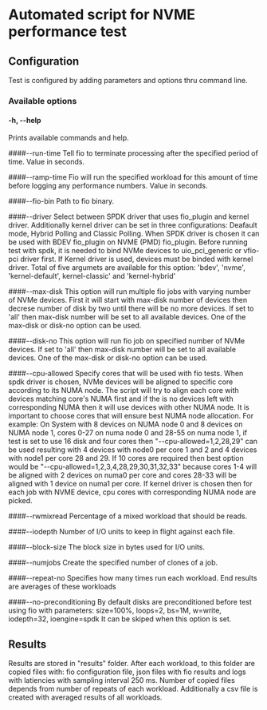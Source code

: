 # Automated script for NVME performance test

## Configuration
Test is configured by adding parameters and options thru command line.

### Available options

#### -h, --help
Prints available commands and help.

####--run-time
Tell fio to terminate processing after the specified period of time. Value in seconds.

####--ramp-time
Fio will run the specified workload for this amount of time before logging any performance numbers. Value in seconds.

####--fio-bin
Path to fio binary.

####--driver
Select between SPDK driver that uses fio_plugin and kernel driver. Additionally kernel driver can be set in three configurations:
Deafault mode, Hybrid Polling and Classic Polling. When SPDK driver is chosen it can be used with BDEV fio_plugin on NVME (PMD) fio_plugin.
Before running test with spdk, it is needed to bind NVMe devices to uio_pci_generic or vfio-pci driver first. If Kernel driver is used, devices must be binded with kernel driver. Total of five argumets are available for this option:
'bdev', 'nvme', 'kernel-default', kernel-classic' and 'kernel-hybrid'

####--max-disk
This option will run multiple fio jobs with varying number of NVMe devices. First it will start with max-disk number of devices then decrese
number of disk by two until there will be no more devices. If set to 'all' then max-disk number will be set to all available devices.
One of the max-disk or disk-no option can be used.

####--disk-no
This option will run fio job on specified number of NVMe devices. If set to 'all' then max-disk number will be set to all available devices.
One of the max-disk or disk-no option can be used.

####--cpu-allowed
Specify cores that will be used with fio tests. When spdk driver is chosen, NVMe devices will be aligned to specific core according to its
NUMA node. The script will try to align each core with devices matching core's NUMA first and if the is no devices left with corresponding
NUMA then it will use devices with other NUMA node. It is important to choose cores that will ensure best NUMA node allocation. For example:
On System with 8 devices on NUMA node 0 and 8 devices on NUMA node 1, cores 0-27 on numa node 0 and 28-55 on numa node 1, if test is set 
to use 16 disk and four cores then "--cpu-allowed=1,2,28,29" can be used resulting with 4 devices with node0 per core 1 and 2 and 4 
devices with node1 per core 28 and 29. If 10 cores are required then best option would be "--cpu-allowed=1,2,3,4,28,29,30,31,32,33" because 
cores 1-4 will be aligned with 2 devices on numa0 per core and cores 28-33 will be aligned with 1 device on numa1 per core.
If kernel driver is chosen then for each job with NVME device, cpu cores with corresponding NUMA node are picked.

####--rwmixread
Percentage of a mixed workload that should be reads.

####--iodepth
Number of I/O units to keep in flight against each file.

####--block-size
The block size in bytes used for I/O units.

####--numjobs
Create the specified number of clones of a job.

####--repeat-no
Specifies how many times run each workload. End results are averages of these workloads

####--no-preconditioning
By default disks are preconditioned before test using fio with parameters: size=100%, loops=2, bs=1M, w=write, iodepth=32, ioengine=spdk
It can be skiped when this option is set.

## Results
Results are stored in "results" folder. After each workload, to this folder are copied files with: fio configuration file, json files with
fio results and logs with latiencies with sampling interval 250 ms. Number of copied files depends from number of repeats of each workload.
Additionally a csv file is created with averaged results of all workloads.
